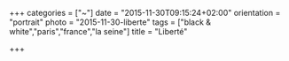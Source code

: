 +++
categories = ["~"]
date = "2015-11-30T09:15:24+02:00"
orientation = "portrait"
photo = "2015-11-30-liberte"
tags = ["black & white","paris","france","la seine"]
title = "Liberté"

+++
